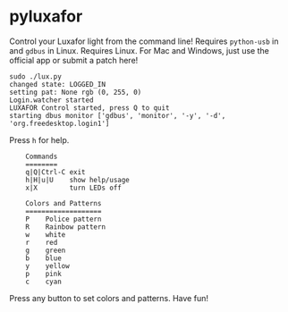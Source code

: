 # pyluxafor

Control your Luxafor light from the command line!
Requires `python-usb` in and `gdbus` in Linux. Requires Linux.
For Mac and Windows, just use the official app or submit a patch here!

```
sudo ./lux.py  
changed state: LOGGED_IN
setting pat: None rgb (0, 255, 0)
Login.watcher started
LUXAFOR Control started, press Q to quit
starting dbus monitor ['gdbus', 'monitor', '-y', '-d', 'org.freedesktop.login1']
```

Press `h` for help.

```
    Commands
    ========
    q|Q|Ctrl-C exit
    h|H|u|U    show help/usage
    x|X        turn LEDs off

    Colors and Patterns
    ===================
    P    Police pattern
    R    Rainbow pattern
    w    white
    r    red
    g    green
    b    blue
    y    yellow
    p    pink
    c    cyan
```

Press any button to set colors and patterns. Have fun!